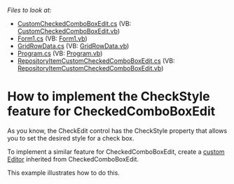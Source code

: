<!-- default file list -->
*Files to look at*:

* [CustomCheckedComboBoxEdit.cs](./CS/CustomEdit/CustomCheckedComboBoxEdit.cs) (VB: [CustomCheckedComboBoxEdit.vb](./VB/CustomEdit/CustomCheckedComboBoxEdit.vb))
* [Form1.cs](./CS/CustomEdit/Form1.cs) (VB: [Form1.vb](./VB/CustomEdit/Form1.vb))
* [GridRowData.cs](./CS/CustomEdit/GridRowData.cs) (VB: [GridRowData.vb](./VB/CustomEdit/GridRowData.vb))
* [Program.cs](./CS/CustomEdit/Program.cs) (VB: [Program.vb](./VB/CustomEdit/Program.vb))
* [RepositoryItemCustomCheckedComboBoxEdit.cs](./CS/CustomEdit/RepositoryItemCustomCheckedComboBoxEdit.cs) (VB: [RepositoryItemCustomCheckedComboBoxEdit.vb](./VB/CustomEdit/RepositoryItemCustomCheckedComboBoxEdit.vb))
<!-- default file list end -->
# How to implement the CheckStyle feature for CheckedComboBoxEdit


<p>As you know, the CheckEdit control has the CheckStyle property that allows you to set the desired style for a check box.</p><p>To implement a similar feature for CheckedComboBoxEdit, create a <a href="http://documentation.devexpress.com/#WindowsForms/CustomDocument4716"><u>custom Editor</u></a> inherited from CheckedComboBoxEdit.</p><p>This example illustrates how to do this.</p>

<br/>


